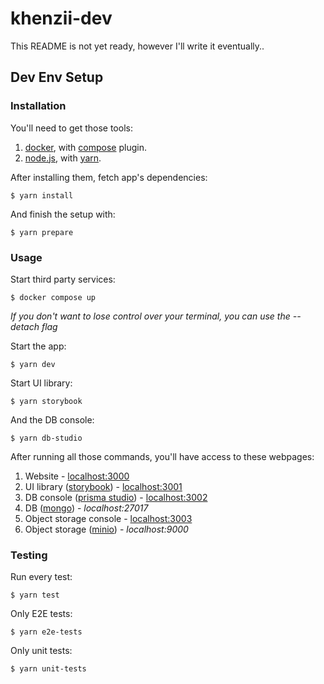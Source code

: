 # khenzii-dev

This README is not yet ready, however I'll write it eventually..

## Dev Env Setup

### Installation

You'll need to get those tools:

1. [docker](https://github.com/docker/cli), with [compose](https://github.com/docker/compose) plugin.
2. [node.js](https://github.com/nodejs/node), with [yarn](https://github.com/yarnpkg/yarn).

After installing them, fetch app's dependencies:

```shell
$ yarn install
```

And finish the setup with:

```shell
$ yarn prepare
```

### Usage

Start third party services:

```shell
$ docker compose up
```

*If you don't want to lose control over your terminal, you can use the --detach flag*

Start the app:

```shell
$ yarn dev
```

Start UI library:

```shell
$ yarn storybook
```

And the DB console: 

```shell
$ yarn db-studio
```

After running all those commands, you'll have access to these webpages:

1. Website - [localhost:3000](http://localhost:3000)
2. UI library ([storybook](https://github.com/storybookjs/storybook/)) - [localhost:3001](http://localhost:3001)
3. DB console ([prisma studio](https://github.com/prisma/studio)) - [localhost:3002](http://localhost:3002)
4. DB ([mongo](https://github.com/mongodb/mongo)) - *localhost:27017*
5. Object storage console - [localhost:3003](http://localhost:3003)
6. Object storage ([minio](https://github.com/minio/minio)) - *localhost:9000*

### Testing

Run every test:

```shell
$ yarn test
```

Only E2E tests:

```shell
$ yarn e2e-tests
```

Only unit tests:

```shell
$ yarn unit-tests
```

